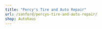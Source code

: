 ```yaml
---
title: "Percy's Tire and Auto Repair"
url: /sanford/percys-tire-and-auto-repair/
shop: Autohaus
---
```

